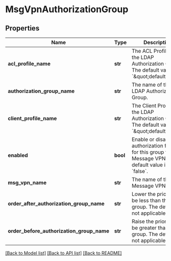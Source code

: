# MsgVpnAuthorizationGroup

## Properties
Name | Type | Description | Notes
------------ | ------------- | ------------- | -------------
**acl_profile_name** | **str** | The ACL Profile of the LDAP Authorization Group. The default value is &#x60;\&quot;default\&quot;&#x60;. | [optional] 
**authorization_group_name** | **str** | The name of the LDAP Authorization Group. | [optional] 
**client_profile_name** | **str** | The Client Profile of the LDAP Authorization Group. The default value is &#x60;\&quot;default\&quot;&#x60;. | [optional] 
**enabled** | **bool** | Enable or disable the authorization feature for this group for the Message VPN. The default value is &#x60;false&#x60;. | [optional] 
**msg_vpn_name** | **str** | The name of the Message VPN. | [optional] 
**order_after_authorization_group_name** | **str** | Lower the priority to be less than this group. The default is not applicable. | [optional] 
**order_before_authorization_group_name** | **str** | Raise the priority to be greater than this group. The default is not applicable. | [optional] 

[[Back to Model list]](../README.md#documentation-for-models) [[Back to API list]](../README.md#documentation-for-api-endpoints) [[Back to README]](../README.md)


